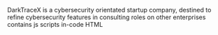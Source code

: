 DarkTraceX is a cybersecurity orientated startup company, destined to refine cybersecurity features in consulting roles on other enterprises
contains js scripts in-code HTML
